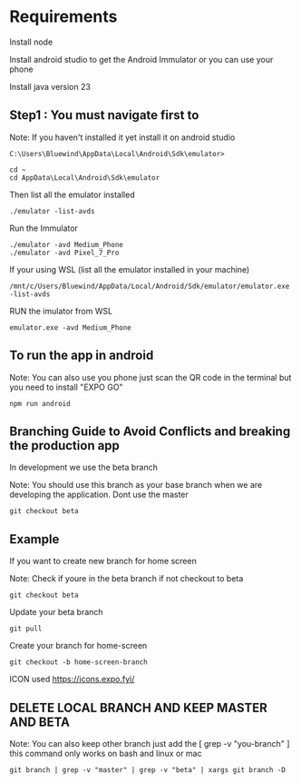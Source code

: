 # Requirements

Install node

Install android studio to get the Android Immulator or you can use your phone

Install java version 23

## Step1 : You must navigate first to

Note: If you haven't installed it yet install it on android studio

```
C:\Users\Bluewind\AppData\Local\Android\Sdk\emulator>

cd ~
cd AppData\Local\Android\Sdk\emulator

```

Then list all the emulator installed

```
./emulator -list-avds
```

Run the Immulator

```
./emulator -avd Medium_Phone
./emulator -avd Pixel_7_Pro
```

If your using WSL (list all the emulator installed in your machine)

```
/mnt/c/Users/Bluewind/AppData/Local/Android/Sdk/emulator/emulator.exe -list-avds
```

RUN the imulator from WSL

```
emulator.exe -avd Medium_Phone
```

## To run the app in android

Note: You can also use you phone just scan the QR code in the terminal but you need to install "EXPO GO"

```
npm run android
```

## Branching Guide to Avoid Conflicts and breaking the production app

In development we use the beta branch

Note: You should use this branch as your base branch when we are developing the application. Dont use the master

```
git checkout beta
```

## Example

If you want to create new branch for home screen

Note: Check if youre in the beta branch if not checkout to beta

```
git checkout beta
```

Update your beta branch

```
git pull
```

Create your branch for home-screen

```
git checkout -b home-screen-branch
```

ICON used
https://icons.expo.fyi/

## DELETE LOCAL BRANCH AND KEEP MASTER AND BETA

Note: You can also keep other branch just add the [ grep -v "you-branch" ] this command only works on bash and linux or mac

```
git branch | grep -v "master" | grep -v "beta" | xargs git branch -D
```
